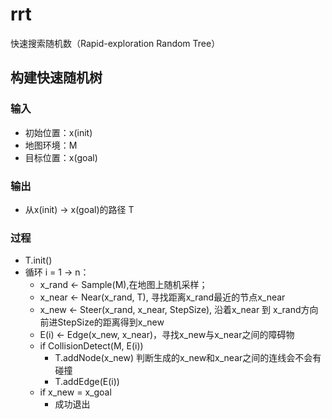 # rrt
快速搜索随机数（Rapid-exploration Random Tree）

## 构建快速随机树
### 输入
- 初始位置：x(init)
- 地图环境：M
- 目标位置：x(goal)

### 输出
- 从x(init) -> x(goal)的路径 T

### 过程
- T.init()
- 循环 i = 1 -> n：
  * x_rand <- Sample(M),在地图上随机采样；
  * x_near <- Near(x_rand, T), 寻找距离x_rand最近的节点x_near
  * x_new  <- Steer(x_rand, x_near, StepSize), 沿着x_near 到 x_rand方向前进StepSize的距离得到x_new
  * E(i)    <- Edge(x_new, x_near)，寻找x_new与x_near之间的障碍物
  * if CollisionDetect(M, E(i))
    + T.addNode(x_new)  判断生成的x_new和x_near之间的连线会不会有碰撞
    + T.addEdge(E(i))
  * if x_new = x_goal
    + 成功退出